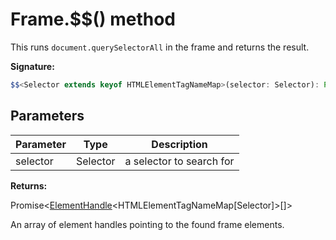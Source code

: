 # Frame.$$() method

This runs `document.querySelectorAll` in the frame and returns the result.

**Signature:**

```typescript
$$<Selector extends keyof HTMLElementTagNameMap>(selector: Selector): Promise<ElementHandle<HTMLElementTagNameMap[Selector]>[]>;
```

## Parameters

| Parameter | Type     | Description              |
| --------- | -------- | ------------------------ |
| selector  | Selector | a selector to search for |

**Returns:**

Promise&lt;[ElementHandle](./puppeteer.elementhandle.md)&lt;HTMLElementTagNameMap\[Selector\]&gt;\[\]&gt;

An array of element handles pointing to the found frame elements.
